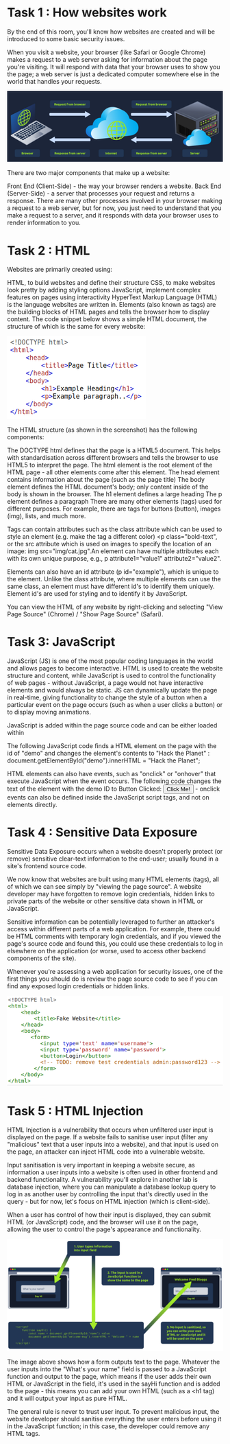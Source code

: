 # Task 1 : How websites work

By the end of this room, you'll know how websites are created and will be introduced to some basic security issues.

When you visit a website, your browser (like Safari or Google Chrome) makes a request to a web server asking for information about the page you're visiting. It will respond with data that your browser uses to show you the page; a web server is just a dedicated computer somewhere else in the world that handles your requests.

![alt text](image.png)

There are two major components that make up a website:

Front End (Client-Side) - the way your browser renders a website.
Back End (Server-Side) - a server that processes your request and returns a response.
There are many other processes involved in your browser making a request to a web server, but for now, you just need to understand that you make a request to a server, and it responds with data your browser uses to render information to you.

# Task 2 : HTML

Websites are primarily created using:

HTML, to build websites and define their structure
CSS, to make websites look pretty by adding styling options
JavaScript, implement complex features on pages using interactivity
HyperText Markup Language (HTML) is the language websites are written in. Elements (also known as tags) are the building blocks of HTML pages and tells the browser how to display content. The code snippet below shows a simple HTML document, the structure of which is the same for every website:

![alt text](image-1.png)

The HTML structure (as shown in the screenshot) has the following components:

The DOCTYPE html defines that the page is a HTML5 document. This helps with standardisation across different browsers and tells the browser to use HTML5 to interpret the page.
The html element is the root element of the HTML page - all other elements come after this element.
The head element contains information about the page (such as the page title)
The body element defines the HTML document's body; only content inside of the body is shown in the browser.
The h1 element defines a large heading
The p element defines a paragraph
There are many other elements (tags) used for different purposes. For example, there are tags for buttons (button), images (img), lists, and much more. 

Tags can contain attributes such as the class attribute which can be used to style an element (e.g. make the tag a different color) <p class="bold-text", or the src attribute which is used on images to specify the location of an image: img src="img/cat.jpg".An element can have multiple attributes each with its own unique purpose, e.g., p attribute1="value1" attribute2="value2".

Elements can also have an id attribute (p id="example"), which is unique to the element. Unlike the class attribute, where multiple elements can use the same class, an element must have different id's to identify them uniquely. Element id's are used for styling and to identify it by JavaScript.

You can view the HTML of any website by right-clicking and selecting "View Page Source" (Chrome) / "Show Page Source" (Safari).


# Task 3: JavaScript

JavaScript (JS) is one of the most popular coding languages in the world and allows pages to become interactive. HTML is used to create the website structure and content, while JavaScript is used to control the functionality of web pages - without JavaScript, a page would not have interactive elements and would always be static. JS can dynamically update the page in real-time, giving functionality to change the style of a button when a particular event on the page occurs (such as when a user clicks a button) or to display moving animations.

JavaScript is added within the page source code and can be either loaded within <script> tags or can be included remotely with the src attribute: <script src="/location/of/javascript_file.js"></script>

The following JavaScript code finds a HTML element on the page with the id of "demo" and changes the element's contents to "Hack the Planet" : document.getElementById("demo").innerHTML = "Hack the Planet";

HTML elements can also have events, such as "onclick" or "onhover" that execute JavaScript when the event occurs. The following code changes the text of the element with the demo ID to Button Clicked: <button onclick='document.getElementById("demo").innerHTML = "Button Clicked";'>Click Me!</button> - onclick events can also be defined inside the JavaScript script tags, and not on elements directly. 

# Task 4 : Sensitive Data Exposure

Sensitive Data Exposure occurs when a website doesn't properly protect (or remove) sensitive clear-text information to the end-user; usually found in a site's frontend source code.

We now know that websites are built using many HTML elements (tags), all of which we can see simply by "viewing the page source". A website developer may have forgotten to remove login credentials, hidden links to private parts of the website or other sensitive data shown in HTML or JavaScript.

Sensitive information can be potentially leveraged to further an attacker's access within different parts of a web application. For example, there could be HTML comments with temporary login credentials, and if you viewed the page's source code and found this, you could use these credentials to log in elsewhere on the application (or worse, used to access other backend components of the site).

Whenever you're assessing a web application for security issues, one of the first things you should do is review the page source code to see if you can find any exposed login credentials or hidden links.

![alt text](image-2.png)


# Task 5 : HTML Injection

HTML Injection is a vulnerability that occurs when unfiltered user input is displayed on the page. If a website fails to sanitise user input (filter any "malicious" text that a user inputs into a website), and that input is used on the page, an attacker can inject HTML code into a vulnerable website.

Input sanitisation is very important in keeping a website secure, as information a user inputs into a website is often used in other frontend and backend functionality. A vulnerability you'll explore in another lab is database injection, where you can manipulate a database lookup query to log in as another user by controlling the input that's directly used in the query - but for now, let's focus on HTML injection (which is client-side).

When a user has control of how their input is displayed, they can submit HTML (or JavaScript) code, and the browser will use it on the page, allowing the user to control the page's appearance and functionality.

![alt text](image-3.png)

The image above shows how a form outputs text to the page. Whatever the user inputs into the "What's your name" field is passed to a JavaScript function and output to the page, which means if the user adds their own HTML or JavaScript in the field, it's used in the sayHi function and is added to the page - this means you can add your own HTML (such as a <h1 tag) and it will output your input as pure HTML.

The general rule is never to trust user input. To prevent malicious input, the website developer should sanitise everything the user enters before using it in the JavaScript function; in this case, the developer could remove any HTML tags.